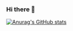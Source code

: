 ### Hi there 👋

[![Anurag's GitHub stats](https://github-readme-stats.vercel.app/api?username=KelvinPichinini)](https://github.com/anuraghazra/github-readme-stats)

<!--
**KelvinPichinini/KelvinPichinini** is a ✨ _special_ ✨ repository because its `README.md` (this file) appears on your GitHub profile.

Here are some ideas to get you started:

- 🔭 I’m currently working on ...
- 🌱 I’m currently learning ...
- 👯 I’m looking to collaborate on ...
- 🤔 I’m looking for help with ...
- 💬 Ask me about ...
- 📫 How to reach me: ...
- 😄 Pronouns: ...
- ⚡ Fun fact: ...
-->
